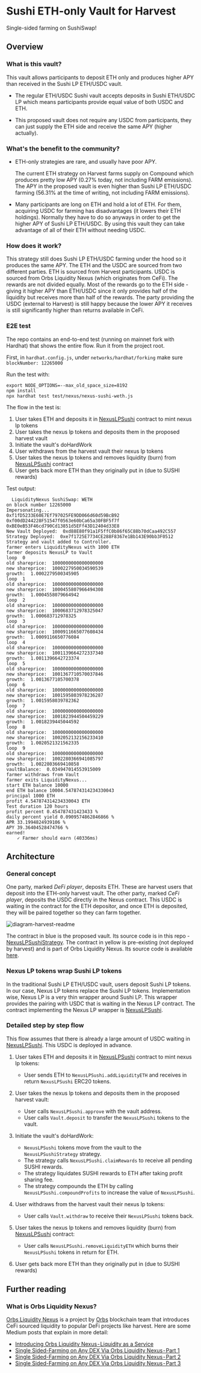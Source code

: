 # Sushi ETH-only Vault for Harvest

Single-sided farming on SushiSwap!

## Overview

### What is this vault?

This vault allows participants to deposit ETH only and produces higher APY than received in the Sushi LP ETH/USDC vault.

- The regular ETH/USDC Sushi vault accepts deposits in Sushi ETH/USDC LP which means participants provide equal value of both USDC and ETH.

- This proposed vault does not require any USDC from participants, they can just supply the ETH side and receive the same APY (higher actually).

### What's the benefit to the community?

- ETH-only strategies are rare, and usually have poor APY.

  The current ETH strategy on Harvest farms supply on Compound which produces pretty low APY (0.27% today, not including FARM emissions). The APY in the proposed vault is even higher than Sushi LP ETH/USDC farming (56.31% at the time of writing, not including FARM emissions).

- Many participants are long on ETH and hold a lot of ETH. For them, acquiring USDC for farming has disadvantages (it lowers their ETH holdings). Normally they have to do so anyways in order to get the higher APY of Sushi LP ETH/USDC. By using this vault they can take advantage of all of their ETH without needing USDC.

### How does it work?

This strategy still does Sushi LP ETH/USDC farming under the hood so it produces the same APY. The ETH and the USDC are sourced from two different parties. ETH is sourced from Harvest participants. USDC is sourced from Orbs Liquidity Nexus (which originates from CeFi). The rewards are not divided equally. Most of the rewards go to the ETH side - giving it higher APY than ETH/USDC since it only provides half of the liquidity but receives more than half of the rewards. The party providing the USDC (external to Harvest) is still happy because the lower APY it receives is still significantly higher than returns available in CeFi.

### E2E test

The repo contains an end-to-end test (running on mainnet fork with Hardhat) that shows the entire flow. Run it from the project root.

First, in `hardhat.config.js`, under `networks/hardhat/forking` make sure `blockNumber: 12265000`

Run the test with:

```
export NODE_OPTIONS=--max_old_space_size=8192
npm install
npx hardhat test test/nexus/nexus-sushi-weth.js
```

The flow in the test is:

1. User takes ETH and deposits it in [NexusLPSushi](https://github.com/orbs-network/nexus-sushiswap) contract to mint nexus lp tokens
2. User takes the nexus lp tokens and deposits them in the proposed harvest vault
3. Initiate the vault's doHardWork
4. User withdraws from the harvest vault their nexus lp tokens
5. User takes the nexus lp tokens and removes liquidity (burn) from [NexusLPSushi](https://github.com/orbs-network/nexus-sushiswap) contract
6. User gets back more ETH than they originally put in (due to SUSHI rewards)

Test output:

```
  LiquidityNexus SushiSwap: WETH
on block number 12265000
Impersonating...
0xf1fD5233E60E7Ef797025FE9DD066d60d59BcB92
0xf00dD244228F51547f0563e60bCa65a30FBF5f7f
0xBE0eB53F46cd790Cd13851d5EFf43D12404d33E8
New Vault Deployed:  0xd88E80f91a1F5ffC0b86f65C88b70dCaa492C557
Strategy Deployed:  0xe7f1725E7734CE288F8367e1Bb143E90bb3F0512
Strategy and vault added to Controller.
farmer enters LiquidityNexus with 1000 ETH
farmer deposits NexusLP to Vault
loop  0
old shareprice:  1000000000000000000
new shareprice:  1000227950034590539
growth:  1.0002279500345905
loop  1
old shareprice:  1000000000000000000
new shareprice:  1000455807966494308
growth:  1.0004558079664942
loop  2
old shareprice:  1000000000000000000
new shareprice:  1000683712978325047
growth:  1.000683712978325
loop  3
old shareprice:  1000000000000000000
new shareprice:  1000911665077608434
growth:  1.0009116650776084
loop  4
old shareprice:  1000000000000000000
new shareprice:  1001139664272337340
growth:  1.0011396642723374
loop  5
old shareprice:  1000000000000000000
new shareprice:  1001367710570037846
growth:  1.0013677105700378
loop  6
old shareprice:  1000000000000000000
new shareprice:  1001595803978236287
growth:  1.0015958039782362
loop  7
old shareprice:  1000000000000000000
new shareprice:  1001823944504459229
growth:  1.0018239445044592
loop  8
old shareprice:  1000000000000000000
new shareprice:  1002052132156233410
growth:  1.0020521321562335
loop  9
old shareprice:  1000000000000000000
new shareprice:  1002280366941085797
growth:  1.0022803669410858
vaultBalance:  0.034947014553915009
farmer withdraws from Vault
farmer exits LiquidityNexus...
start ETH balance 10000
end ETH balance 10004.547874314234330043
principal 1000 ETH
profit 4.547874314234330043 ETH
Test duration 120 hours
profit percent 0.454787431423433 %
daily percent yield 0.0909574862846866 %
APR 33.1994824939106 %
APY 39.36404528474766 %
earned!
    ✓ Farmer should earn (40336ms)
```

## Architecture

### General concept

One party, marked _DeFi player_, deposits ETH. These are harvest users that deposit into the ETH-only harvest vault. The other party, marked _CeFi player_, deposits the USDC directly in the Nexus contract. This USDC is waiting in the contract for the ETH depositor, and once ETH is deposited, they will be paired together so they can farm together.

![diagram-harvest-readme](https://user-images.githubusercontent.com/6762255/113876704-a7d1ed80-97c0-11eb-9c40-512960f46f59.png)

The contract in blue is the proposed vault. Its source code is in this repo - [NexusLPSushiStrategy](NexusLPSushiStrategy.sol). The contract in yellow is pre-existing (not deployed by harvest) and is part of Orbs Liquidity Nexus. Its source code is available [here](https://github.com/orbs-network/nexus-sushiswap).

### Nexus LP tokens wrap Sushi LP tokens

In the traditional Sushi LP ETH/USDC vault, users deposit Sushi LP tokens. In our case, Nexus LP tokens replace the Sushi LP tokens. Implementation wise, Nexus LP is a very thin wrapper around Sushi LP. This wrapper provides the pairing with USDC that is waiting in the Nexus LP contract. The contract implementing the Nexus LP wrapper is [NexusLPSushi](https://github.com/orbs-network/nexus-sushiswap).

### Detailed step by step flow

This flow assumes that there is already a large amount of USDC waiting in [NexusLPSushi](https://github.com/orbs-network/nexus-sushiswap). This USDC is deployed in advance.

1. User takes ETH and deposits it in [NexusLPSushi](https://github.com/orbs-network/nexus-sushiswap) contract to mint nexus lp tokens:

   - User sends ETH to `NexusLPSushi.addLiquidityETH` and receives in return `NexusLPSushi` ERC20 tokens.

2. User takes the nexus lp tokens and deposits them in the proposed harvest vault:

   - User calls `NexusLPSushi.approve` with the vault address.
   - User calls `Vault.deposit` to transfer the `NexusLPSushi` tokens to the vault.

3. Initiate the vault's doHardWork:

   - `NexusLPSushi` tokens move from the vault to the `NexusLPSushiStrategy` strategy.
   - The strategy calls `NexusLPSushi.claimRewards` to receive all pending SUSHI rewards.
   - The strategy liquidates SUSHI rewards to ETH after taking profit sharing fee.
   - The strategy compounds the ETH by calling `NexusLPSushi.compoundProfits` to increase the value of `NexusLPSushi`.

4. User withdraws from the harvest vault their nexus lp tokens:

   - User calls `Vault.withdraw` to receive their `NexusLPSushi` tokens back.

5. User takes the nexus lp tokens and removes liquidity (burn) from [NexusLPSushi](https://github.com/orbs-network/nexus-sushiswap) contract:

   - User calls `NexusLPSushi.removeLiquidityETH` which burns their `NexusLPSushi` tokens in return for ETH.

6. User gets back more ETH than they originally put in (due to SUSHI rewards)

## Further reading

### What is Orbs Liquidity Nexus?

[Orbs Liquidity Nexus](https://nexus.orbs.com) is a project by [Orbs](https://orbs.com) blockchain team that introduces CeFi sourced liquidity to popular DeFi projects like harvest. Here are some Medium posts that explain in more detail:

- [Introducing Orbs Liquidity Nexus - Liquidity as a Service](https://medium.com/@talkol/introducing-orbs-liquidity-nexus-liquidity-as-a-service-1c022c8f2d43)
- [Single Sided-Farming on Any DEX Via Orbs Liquidity Nexus - Part 1](https://medium.com/@talkol/single-sided-farming-on-any-dex-via-orbs-liquidity-nexus-part-1-520051f940d5)
- [Single Sided-Farming on Any DEX Via Orbs Liquidity Nexus - Part 2](https://medium.com/@talkol/single-sided-farming-on-any-dex-via-orbs-liquidity-nexus-part-2-824e58057cb5)
- [Single Sided-Farming on Any DEX Via Orbs Liquidity Nexus - Part 3](https://medium.com/@talkol/single-sided-farming-on-any-dex-via-orbs-liquidity-nexus-part-3-fb75efb2f91f)
